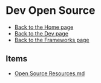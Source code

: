 # Dev Open Source

- [Back to the Home page](../../../README.md)
- [Back to the Dev page](../../README.md)
- [Back to the Frameworks page](../README.md)

## Items
- [Open Source Resources.md](Open%20Source%20Resources.md)
